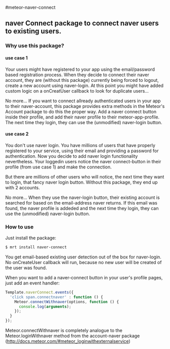 #meteor-naver-connect

## naver Connect package to connect naver users to existing users.

### Why use this package?

#### use case 1
Your users might have registered to your app using the email/password based registration process. When they decide to connect their naver account, they are (without this package) currently being forced to logout, create a new account using naver-login. At this point you might have added custom logic on a onCreatUser callback to look for duplicate users...

No more... If you want to connect allready authenticated users in your app to their naver-account, this package provides extra methods in the Meteor's Account package to do this the proper way. Add a naver connect button inside their profile, and add their naver profile to their meteor-app-profile. The next time they login, they can use the (unmodified) naver-login button.

#### use case 2
You don't use naver login. You have millions of users that have properly registered to your service, using their email and providing a password for authentication. Now you decide to add naver login functionality nevertheless. Your loggedin users notice the naver connect-button in their profile (from use case 1) and make the connection.

But there are millions of other users who will notice, the next time they want to login, that fancy naver login button. Without this package, they end up with 2 accounts.

No more... When they use the naver-login button, their existing account is searched for based on the email-address naver returns. If this email was found, the naver profile is addeded and the next time they login, they can use the (unmodified) naver-login button.

### How to use
Just install the package:
```bash
$ mrt install naver-connect
```

You get email-based existing user detection out of the box for naver-login. No onCreateUser callback will run, because no new user will be created of the user was found.

When you want to add a naver-connect button in your user's profile pages, just add an event handler:

```javascript
Template.naverConnect.events({
  'click span.connectnaver' : function () {
    Meteor.connectWithnaver(options, function () {
      console.log(arguments);
    });
  }
});
```

Meteor.connectWithnaver is completely analogue to the Meteor.loginWithnaver method from the account-naver package (http://docs.meteor.com/#meteor_loginwithexternalservice)